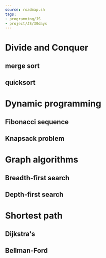 ```yaml
---
source: roadmap.sh
tags:
- programming/JS
- project/JS/30days
---
```

# Divide and Conquer
## merge sort
## quicksort

# Dynamic programming
## Fibonacci sequence
## Knapsack problem
# Graph algorithms
## Breadth-first search
## Depth-first search
# Shortest path
## Dijkstra's
## Bellman-Ford